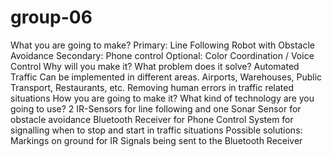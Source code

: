 # group-06
What you are going to make?
Primary: Line Following Robot with Obstacle Avoidance
Secondary: Phone control
Optional: Color Coordination / Voice Control
Why will you make it? What problem does it solve?
Automated Traffic
		Can be implemented in different areas. Airports, Warehouses,
		Public Transport, Restaurants, etc.
Removing human errors in traffic related situations
How you are going to make it? What kind of technology are you going to use?
2 IR-Sensors for line following and one Sonar Sensor for obstacle avoidance
Bluetooth Receiver for Phone Control
System for signalling when to stop and start in traffic situations
		Possible solutions:
			Markings on ground for IR
			Signals being sent to the Bluetooth Receiver
